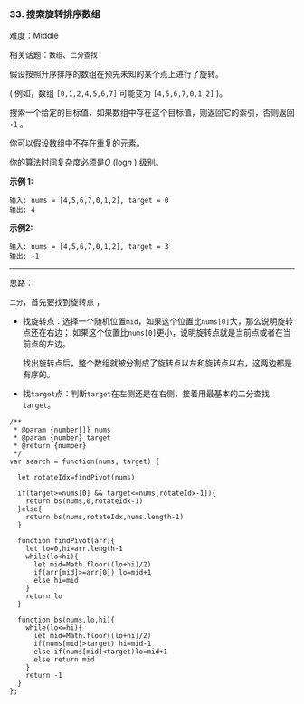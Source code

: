 ### 33. 搜索旋转排序数组

难度：Middle

相关话题：`数组`、`二分查找`

假设按照升序排序的数组在预先未知的某个点上进行了旋转。



( 例如，数组 `[0,1,2,4,5,6,7]` 可能变为 `[4,5,6,7,0,1,2]` )。



搜索一个给定的目标值，如果数组中存在这个目标值，则返回它的索引，否则返回 `-1` 。



你可以假设数组中不存在重复的元素。



你的算法时间复杂度必须是*O* (log*n* ) 级别。



**示例 1:** 



```
输入: nums = [4,5,6,7,0,1,2], target = 0
输出: 4
```


**示例2:** 



```
输入: nums = [4,5,6,7,0,1,2], target = 3
输出: -1
```



-----

思路：

`二分`，首先要找到旋转点；

* 找旋转点：选择一个随机位置`mid`，如果这个位置比`nums[0]`大，那么说明旋转点还在右边；
如果这个位置比`nums[0]`更小，说明旋转点就是当前点或者在当前点的左边。

    找出旋转点后，整个数组就被分割成了旋转点以左和旋转点以右，这两边都是有序的。

* 找`target`点：判断`target`在左侧还是在右侧，接着用最基本的二分查找`target`。

```
/**
 * @param {number[]} nums
 * @param {number} target
 * @return {number}
 */
var search = function(nums, target) {

  let rotateIdx=findPivot(nums)
  
  if(target>=nums[0] && target<=nums[rotateIdx-1]){
    return bs(nums,0,rotateIdx-1)
  }else{
    return bs(nums,rotateIdx,nums.length-1)
  }
  
  function findPivot(arr){
    let lo=0,hi=arr.length-1
    while(lo<hi){
      let mid=Math.floor((lo+hi)/2)
      if(arr[mid]>=arr[0]) lo=mid+1
      else hi=mid
    }
    return lo
  }
  
  function bs(nums,lo,hi){
    while(lo<=hi){
      let mid=Math.floor((lo+hi)/2)
      if(nums[mid]>target) hi=mid-1
      else if(nums[mid]<target)lo=mid+1
      else return mid
    }
    return -1
  }
};
```


